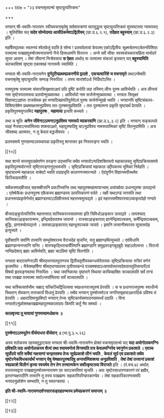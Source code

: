 +++
title = "२३ वचनामृतग्रन्थे सृष्ट्युत्पत्तिक्रमः"

+++

भगवान् श्री-स्वामि-नारायणः स्वीयवचनामृतेषु सर्वशास्त्राणां सारमुद्धृत्य सृष्ट्युत्पत्तिक्रमं सुस्पष्टतया न्यरूपयत् । श्रुतिर्वक्ति यत् **सदेव सोम्येदमग्र आसीदेकमेवाऽद्वितीयम्** (छा.उ.६.२.१),  **तदैक्षत बहुस्याम्** (छा.उ.६.२.३) इति ।

महर्षिरुद्दालकः स्वतनयं श्वेतकेतुं वदति हे सोम्य ! प्रलयवेलायां केवलम् एकोऽद्वितीयः सूक्ष्मचेतनाऽचेतनविशिष्टः परमात्मा परब्रह्मपुरुषोत्तमनारायणो नैजे दिव्यधामनि विरराज । अन्ये सर्वे जीवाः स्वस्वसंस्कारसहिता मायोदरे सुप्ता आसन् । तेषां जीवानां निःश्रेयसाय **स  ऐक्षत** अर्थात् सः परमात्मा संकल्पं कृतवान् यत् **बहुस्यामिति** चराचरविश्वं सृष्ट्वा एकाक्यहं नानारूपैः स्यामिति ।

भगवता श्री-स्वामि-नारायणेन **दुर्गपुरीयप्रथमप्रकरणीये द्वादशे** ,  **एकचत्वारिंशे च वचनामृते** तथाऽन्येष्वपि वचनामृतेषु सृष्ट्युत्पत्तिः सम्यङ् निरूपिता । तस्य सारांशोऽधो निर्दिष्टोऽस्ति ।

परमपुरुषः परमात्मा संसारसिसृक्षयाऽक्षरं प्रति दृष्टिं करोति तदा तस्मिन् लीनः पुरुष आविर्भवति । अत्र लीनत्वं नाम सृष्टेरुपरामरूपा प्रलयोन्मुख्यवस्था । आविर्भावो नाम सर्जनोन्मुख्यवस्था । भगवतः सिसृक्षां विज्ञायाऽऽज्ञप्तः राजसेवक इव भगवदिच्छापरिपूर्तयेऽयं पुरुषः सर्जनोन्मुखो भवति । भगवानपि सृष्टिसंकल्प- विशिष्टवेषेण प्रथममक्षरमनुप्रविश्य ततः पुरुषमनुप्रविशति । ततः पुरुषात्मना प्रकृतिं सृष्ट्यर्थं प्रेरयति । प्रकृतिपुरुषयुगलमिदं **महापुरुषः** ,  **महामाया** इत्यपि कथ्यते ।

तथा च श्रुतिः **अनेन जीवेनाऽऽत्मनाऽनुप्रविश्य नामरूपे व्याकरवाणि** (छा.उ.६.३.२) इति । भगवान् सङ्कल्पते यदहं नैजयाऽन्तर्यामितया शक्त्याऽक्षरे, महापुरुषादिषु चाऽनुप्रविश्य नामरूपात्मिकां सृष्टिं वितनुयामिति । अत्र जीवशब्द आत्मपरः, न तु केवलं बद्धजीवपरः ।

प्रलयसमये गुणसाम्याऽवस्थापन्ना प्रकृतिस्तु शान्तसर इव निस्तरङ्गा भवति ।



[[९०]]

यथा शान्ते सरस्युपलक्षेपणेन तरङ्गा उद्भवन्ति तथैव भगवतोऽनादिशक्तिरूपो महाकालस्तु सृष्टिप्रक्रियासमये प्रकृतिपुरुषयोरन्तरे सृष्टितरङ्गानुद्भावयति । सृष्टिप्रक्रियायां महाकाल उद्दीपकस्य भूमिकां निर्वहति । सृष्ट्यारम्भे महाकालः सचेष्टो भवति तदाप्रभृति कालगणनमारभ्यते । ऐदंयुगीनं विज्ञानमपीत्थमेव किञ्चित्प्रस्तौति ।

यथैकस्माद्बीजात् सहस्रबीजानि प्रकटीभवन्ति तथा महापुरुषमहामायाभ्याम् असंख्येयाः प्रधानपुरुषा उत्पद्यन्ते । एतेष्वेकैकः प्रधानपुरुष एकैकस्य ब्रह्माण्डस्य उत्पत्तिकारणं वर्तते । पक्षी यथाऽण्डं जनयति तथा प्रधानरूपप्रकृतेर्गर्भात् ब्रह्माण्डस्याऽऽदिबीजरूपं महत्तत्त्वमुत्पद्यते । इदं महत्तत्त्वमीश्वरस्याऽव्याकृतदेहो गण्यते ।

बीजादङ्कुरोत्पत्तिरिव महत्तत्त्वात् सात्त्विकराजसतामसा इति त्रिविधोऽहङ्कार उत्पद्यते । तत्पश्चात् सात्त्विकाऽहङ्कारान्मनः, इन्द्रियदेवताश्च जायन्ते । राजसाऽहङ्कारात् ज्ञानेन्द्रियपञ्चकम्, कर्मेन्द्रियपञ्चकम्, बुद्धिः, प्राणाश्चोत्पद्यन्ते । तामसाऽहङ्कारात् महाभूतपञ्चकं जायते । इमानि तत्त्वानीश्वरस्य सूत्रात्मदेह इत्युच्यते ।

पूर्वोक्तानि सर्वाणि तत्त्वानि सम्भूयेश्वरस्य वैराजदेहं सृजन्ति, यत्तु ब्रह्माण्डमित्युच्यते । एवंविधानि ब्रह्माण्डान्यनन्तानि सन्ति । शास्त्रकृद्भिराचार्यैरिमानि ब्रह्माण्डानि समुद्रतरङ्गबुद्बुदैः सहाऽतोल्यन्त । विराजो नाभिप्रदेशाद् ब्रह्मा आविर्भवति, ब्रह्मा चाऽग्रिमां सृष्टिं वितनोति ।

भगवता बादरायणेनाऽपि श्रीमद्भागवतपुराणस्य द्वितीयतृतीयस्कन्धयोरेतस्याः सृष्टिप्रक्रियायाः रुचिरं वर्णनं कृतमस्ति । मैत्रेयमहर्षिणा श्रीमद्भागवतस्य तृतीयस्कन्धे पञ्चमषष्ठाऽध्याययोस्तत्त्वदेवतास्तुतिसन्दर्भेऽयं विषयो हृदयङ्गमतया निरूपितः । यथा जवनिकायाः पृष्ठभागे स्थित्वा काचिच्छक्तिः सञ्चालयति सर्वं तन्त्रं तथा परब्रह्म परमात्मा सर्वाऽन्तर्यामितया सर्वं सञ्चालयति ।

यथा कश्चित्सार्वभौमः सम्राट् यत्किञ्चिद्विधित्सया स्वप्रधानराजपुरुषं प्रेरयति । स च प्रधानराजपुरुषः स्वाधीन्ये स्थितान् सेवकान् तत्तत्कार्यं विधातुं प्रेरयति । तथैव भगवान् पुरुषोत्तमोऽत्र जगत्सिसृक्षयाऽक्षरादिकं प्रविश्य तं प्रेरयति । अक्षरादिष्वनुप्रविष्टो भगवान् तेभ्यः सृष्टिकार्यसम्पादनसामर्थ्यं ददाति । विना भगवतोऽनुप्रवेशमक्षरब्रह्ममहापुरुषकालादयः किमपि कर्तुं नैव समर्थाः ।

**कालवृत्त्या तु मायायां गुणमय्यामधोक्षजः ॥** 

[[९१]]

**पुरुषेणाऽऽत्मभूतेन वीर्यमाधत्त वीर्यवान् ॥** (भा.पु.३.५.२६)

अस्य श्लोकस्य रहस्यमुद्धाटयता भगवता श्री-स्वामि-नारायणेन प्रोक्तं वचनामृतग्रन्थे यत् **यदा अयोगोलकमग्निः प्रविशति तदा अयोगोलकस्य शैत्यं तथा श्यामवर्णत्वं विनश्यति तत्र केवलमग्निरेव स्वगुणेन प्रकाशते । एवञ्च सूर्योदये सति सर्वेषां नक्षत्राणां चन्द्रमसश्च तेजः सूर्यप्रकाशे लीनं भवति** ,  **केवलं सूर्य एव प्रकाशते तथैव सृष्टेरनेकविधकार्यार्थं भगवान् येषु येष्वक्षरपुरुषादिषु अन्तर्यामिशक्त्या अनुप्रविशति** ,  **तेषां तेषां तत्त्वानां प्रकाशं स्वप्रकाशे विलीनं कृत्वा स्वयमेव तेन तेन तत्त्वात्मकेन सर्वोत्कृष्टतया विराजते** इति । (पं.वच.७) अर्थात् तत्तत्तत्त्वद्वारा परब्रह्मपुरुषोत्तमनारायण एव चराऽचरविश्वं सृजति । अतः सृष्टेरसाधारणकारणं परं ब्रह्मैव, इतराण्यक्षरादीनि तत्त्वानि तु तस्य परब्रह्मणः सहकारिपरिचारकाण्येव । तेषां सहकारिकारणत्वमपि भगवदनुप्रवेशेन सम्भवति, न तु स्वतन्त्रतया ।

**इति श्री-स्वामि-नारायणदर्शनसारसङ्ग्रहग्रन्थस्य प्रमेयप्रकरणं समाप्तम् ॥** 



[[९२]]

[[९३]]